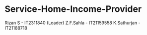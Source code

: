 # Service-Home-Income-Provider
Rizan S - IT2311840 (Leader)
Z.F.Sahla - IT21159558
K.Sathurjan - IT21188718
